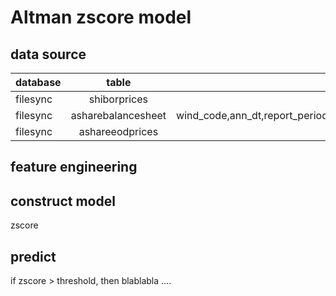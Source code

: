 # Altman zscore model
## data source

| database | table | item | decription |
|:------------- |:---------------:| -------------:| -------------:|
| filesync      |shiborprices     |   SHIBOR3M.IR |
| filesync      |asharebalancesheet |  wind_code,ann_dt,report_period,tot_assets,cap_stk,st_borrow,lt_borrow |
| filesync      |ashareeodprices    | s_info_windcode,trade_dt,s_dq_close |

## feature engineering

## construct model
zscore
## predict
if zscore > threshold, then blablabla ....
